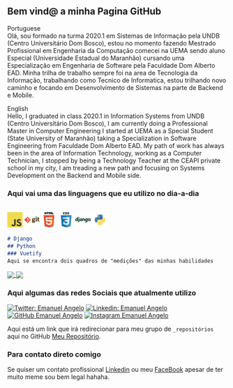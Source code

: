 ## Bem vind@ a minha Pagina GitHub

Portuguese <br>
Olá, sou formado na turma 2020.1 em Sistemas de Informação pela UNDB (Centro Universitário Dom Bosco), estou no momento fazendo Mestrado Profissional em Engenharia da Computação comecei na UEMA sendo aluno Especial (Universidade Estadual do Maranhão) cursando uma Especialização em Engenharia de Software pela Faculdade Dom Alberto EAD.
Minha trilha de trabalho sempre foi na area de Tecnologia da Informação, trabalhando como Tecnico de Informatica, estou trilhando novo caminho e focando em Desenvolvimento de Sistemas na parte de Backend e Mobile.


English <br>
Hello, I graduated in class 2020.1 in Information Systems from UNDB (Centro Universitário Dom Bosco), I am currently doing a Professional Master in Computer Engineering I started at UEMA as a Special Student (State University of Maranhão) taking a Specialization in Software Engineering from Faculdade Dom Alberto EAD.
My path of work has always been in the area of ​​Information Technology, working as a Computer Technician, I stopped by being a Technology Teacher at the CEAPI private school in my city, I am treading a new path and focusing on Systems Development on the Backend and Mobile side. 

### Aqui vai uma das linguagens que eu utilizo no dia-a-dia

<br>
<code><img height="35" src="https://raw.githubusercontent.com/github/explore/80688e429a7d4ef2fca1e82350fe8e3517d3494d/topics/javascript/javascript.png"></code>
<code><img height="35" src="https://raw.githubusercontent.com/github/explore/80688e429a7d4ef2fca1e82350fe8e3517d3494d/topics/git/git.png"></code>
<code><img height="35" src="https://raw.githubusercontent.com/github/explore/80688e429a7d4ef2fca1e82350fe8e3517d3494d/topics/html/html.png"></code>
<code><img height="35" src="https://raw.githubusercontent.com/github/explore/80688e429a7d4ef2fca1e82350fe8e3517d3494d/topics/css/css.png"></code>
<code><img height="35" src="https://raw.githubusercontent.com/github/explore/80688e429a7d4ef2fca1e82350fe8e3517d3494d/topics/django/django.png"></code>
<code><img height="35" src="https://raw.githubusercontent.com/github/explore/80688e429a7d4ef2fca1e82350fe8e3517d3494d/topics/python/python.png"></code>
<br>

```markdown
# Django
## Python
### Vuetify
Aqui se encontra dois quadros de "medições" das minhas habilidades
```
<a href="https://github.com/EmanuelAngelo/github-readme-stats">
  <img align="center" src="https://github-readme-stats.vercel.app/api?username=EmanuelAngelo&show_icons=true" />
</a>
<a href="https://github.com/EmanuelAngelo/github-readme-stats">
  <img align="center" src="https://github-readme-stats.vercel.app/api/top-langs/?username=EmanuelAngelo&langs_count=8&layout=compact" />
</a>
 
### Aqui algumas das redes Sociais que atualmente utilizo <br>

[![Twitter: Emanuel Angelo](https://img.shields.io/twitter/follow/ruthusky?style=social)](https://twitter.com/ruthusky)
[![Linkedin: Emanuel Angelo](https://img.shields.io/badge/-EmanuelAngelo-blue?style=flat-square&logo=Linkedin&logoColor=white&link=https://www.linkedin.com/in/emanuelangelo/)](https://www.linkedin.com/in/emanuelangelo/)
[![GitHub Emanuel Angelo](https://img.shields.io/github/followers/EmanuelAngelo?label=follow&style=social)](https://github.com/EmanuelAngelo)
[![Instagram Emanuel Angelo](https://img.shields.io/badge/Instagram-emanuel_.angelo-green)](https://www.instagram.com/emanuel_.angelo/)
<br>

Aqui está um link que irá redirecionar para meu grupo de `_repositórios` aqui no GitHub [Meu Repositório](https://github.com/EmanuelAngelo?tab=repositories). <br>

### Para contato direto comigo

Se quiser um contato profissional [Linkedin](https://www.linkedin.com/in/emanuelangelo/) ou meu [FaceBook](https://www.facebook.com/emanuel.angelo.148/) apesar de ter muito meme sou bem legal hahaha.
